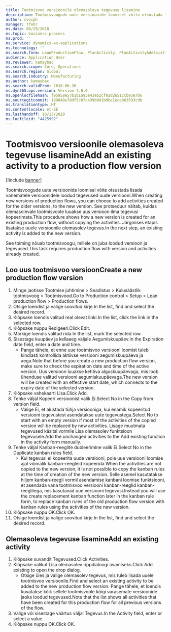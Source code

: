```yaml
---
title: Tootmisvoo versioonile olemasoleva tegevuse lisamine
description: Tootmisvoogude uute versioonide loomisel võite otsustada lisada vanematele versioonidele loodud tegevused uude versiooni.
author: cvocph
manager: tfehr
ms.date: 08/29/2018
ms.topic: business-process
ms.prod: ''
ms.service: dynamics-ax-applications
ms.technology: ''
ms.search.form: LeanProductionFlow, PlanActivity, PlanActivityAddExisting, PlanActivityAddExistingLookup
audience: Application User
ms.reviewer: kamaybac
ms.search.scope: Core, Operations
ms.search.region: Global
ms.search.industry: Manufacturing
ms.author: kamaybac
ms.search.validFrom: 2016-06-30
ms.dyn365.ops.version: Version 7.0.0
ms.openlocfilehash: f95958e57b1b1a93e43eb2cf02d2651ccb9587b6
ms.sourcegitcommit: 199848e78df5cb7c439b001bdbe1ece963593cdb
ms.translationtype: HT
ms.contentlocale: et-EE
ms.lasthandoff: 10/13/2020
ms.locfileid: "4425992"
---
```

# <a name="add-an-existing-activity-to-a-production-flow-version"></a><span data-ttu-id="d10b4-103">Tootmisvoo versioonile olemasoleva tegevuse lisamine</span><span class="sxs-lookup"><span data-stu-id="d10b4-103">Add an existing activity to a production flow version</span></span>

[!include [banner](../../includes/banner.md)]

<span data-ttu-id="d10b4-104">Tootmisvoogude uute versioonide loomisel võite otsustada lisada vanematele versioonidele loodud tegevused uude versiooni.</span><span class="sxs-lookup"><span data-stu-id="d10b4-104">When creating new versions of production flows, you can choose to add activities created for the older versions, to the new version.</span></span> <span data-ttu-id="d10b4-105">See protseduur näitab, kuidas olemasolevale tootmisvoole luuakse uus versioon ilma tegevusi kopeerimata.</span><span class="sxs-lookup"><span data-stu-id="d10b4-105">This procedure shows how a new version is created for an existing production flow, without copying the activities.</span></span> <span data-ttu-id="d10b4-106">Järgmises etapis lisatakse uuele versioonile olemasolev tegevus.</span><span class="sxs-lookup"><span data-stu-id="d10b4-106">In the next step, an existing activity is added to the new version.</span></span> 

<span data-ttu-id="d10b4-107">See toiming nõuab tootmisvoogu, millele on juba loodud versioon ja tegevused.</span><span class="sxs-lookup"><span data-stu-id="d10b4-107">This task requires production flow with version and activities already created.</span></span>


## <a name="create-a-new-production-flow-version"></a><span data-ttu-id="d10b4-108">Loo uus tootmisvoo versioon</span><span class="sxs-lookup"><span data-stu-id="d10b4-108">Create a new production flow version</span></span>
1. <span data-ttu-id="d10b4-109">Minge jaotisse Tootmise juhtimine > Seadistus > Kulusäästlik tootmisvoog > Tootmisvood.</span><span class="sxs-lookup"><span data-stu-id="d10b4-109">Go to Production control > Setup > Lean production flow > Production flows.</span></span>
2. <span data-ttu-id="d10b4-110">Otsige loendist ja valige soovitud kirje.</span><span class="sxs-lookup"><span data-stu-id="d10b4-110">In the list, find and select the desired record.</span></span>
3. <span data-ttu-id="d10b4-111">Klõpsake loendis valitud real olevat linki.</span><span class="sxs-lookup"><span data-stu-id="d10b4-111">In the list, click the link in the selected row.</span></span>
4. <span data-ttu-id="d10b4-112">Klõpsake nuppu Redigeeri.</span><span class="sxs-lookup"><span data-stu-id="d10b4-112">Click Edit.</span></span>
5. <span data-ttu-id="d10b4-113">Märkige loendis valitud rida.</span><span class="sxs-lookup"><span data-stu-id="d10b4-113">In the list, mark the selected row.</span></span>
6. <span data-ttu-id="d10b4-114">Sisestage kuupäev ja kellaaeg väljale Aegumiskuupäev.</span><span class="sxs-lookup"><span data-stu-id="d10b4-114">In the Expiration date field, enter a date and time.</span></span>
    * <span data-ttu-id="d10b4-115">Pange tähele, et enne uue tootmisvoo versiooni loomist tuleb kindlasti kontrollida aktiivse versiooni aegumiskuupäeva ja aega.</span><span class="sxs-lookup"><span data-stu-id="d10b4-115">Note that before you create a new production flow version, make sure to check the expiration date and time of the active version.</span></span> <span data-ttu-id="d10b4-116">Uus versioon luuakse kehtiva alguskuupäevaga, mis loob ühenduse valitud versiooni aegumiskuupäevaga.</span><span class="sxs-lookup"><span data-stu-id="d10b4-116">The new version will be created with an effective start date, which connects to the expiry date of the selected version.</span></span>  
7. <span data-ttu-id="d10b4-117">Klõpsake vahekaarti Lisa.</span><span class="sxs-lookup"><span data-stu-id="d10b4-117">Click Add.</span></span>
8. <span data-ttu-id="d10b4-118">Tehke väljal Kopeeri versioonist valik Ei.</span><span class="sxs-lookup"><span data-stu-id="d10b4-118">Select No in the Copy from version field.</span></span>
    * <span data-ttu-id="d10b4-119">Valige Ei, et alustada tühja versiooniga, kui enamik kopeeritud versiooni tegevustest asendatakse uute tegevustega.</span><span class="sxs-lookup"><span data-stu-id="d10b4-119">Select No to start with an empty version if most of the activities of the copied version will be replaced by new activities.</span></span> <span data-ttu-id="d10b4-120">Lisage muutmata tegevused käsitsi vormile Lisa olemasolev funktsioon tegevusele.</span><span class="sxs-lookup"><span data-stu-id="d10b4-120">Add the unchanged activities to the Add existing function in the activity form manually.</span></span>  
9. <span data-ttu-id="d10b4-121">Tehke väljal Kanban-reeglite dubleerimine valik Ei.</span><span class="sxs-lookup"><span data-stu-id="d10b4-121">Select No in the Duplicate kanban rules field.</span></span>
    * <span data-ttu-id="d10b4-122">Kui tegevusi ei kopeerita uude versiooni, pole uue versiooni loomise ajal võimalik kanban-reegleid kopeerida.</span><span class="sxs-lookup"><span data-stu-id="d10b4-122">When the activities are not copied to the new version, it is not possible to copy the kanban rules at the time of creation of the new version.</span></span>   <span data-ttu-id="d10b4-123">Selle asemel kasutatakse hiljem kanban-reegli vormil asendamise kanbani loomise funktsiooni, et asendada vana tootmisvoo versiooni kanban-reeglid kanban-reeglitega, mis kasutavad uue versiooni tegevusi.</span><span class="sxs-lookup"><span data-stu-id="d10b4-123">Instead you will use the create replacement kanban function later in the kanban rule form, to replace kanban rules of the old production flow version with kanban rules using the activities of the new version.</span></span>  
10. <span data-ttu-id="d10b4-124">Klõpsake nuppu OK.</span><span class="sxs-lookup"><span data-stu-id="d10b4-124">Click OK.</span></span>
11. <span data-ttu-id="d10b4-125">Otsige loendist ja valige soovitud kirje.</span><span class="sxs-lookup"><span data-stu-id="d10b4-125">In the list, find and select the desired record.</span></span>

## <a name="add-an-existing-activity"></a><span data-ttu-id="d10b4-126">Olemasoleva tegevuse lisamine</span><span class="sxs-lookup"><span data-stu-id="d10b4-126">Add an existing activity</span></span>
1. <span data-ttu-id="d10b4-127">Klõpsake suvandit Tegevused.</span><span class="sxs-lookup"><span data-stu-id="d10b4-127">Click Activities.</span></span>
2. <span data-ttu-id="d10b4-128">Klõpsake valikut Lisa olemasolev rippdialoogi avamiseks.</span><span class="sxs-lookup"><span data-stu-id="d10b4-128">Click Add existing to open the drop dialog.</span></span>
    * <span data-ttu-id="d10b4-129">Otsige üles ja valige olemasolev tegevus, mis tuleb lisada uuele tootmisvoo versioonile.</span><span class="sxs-lookup"><span data-stu-id="d10b4-129">Find and select an existing activity to be added to the new production flow version.</span></span>  <span data-ttu-id="d10b4-130">Pange tähele, et loendis kuvatakse kõik sellele tootmisvoole kõigi varasemate versioonide jaoks loodud tegevused.</span><span class="sxs-lookup"><span data-stu-id="d10b4-130">Note that the list shows all activities that have been created for this production flow for all previous versions of the flow.</span></span>  
3. <span data-ttu-id="d10b4-131">Valige või sisestage väärtus väljal Tegevus.</span><span class="sxs-lookup"><span data-stu-id="d10b4-131">In the Activity field, enter or select a value.</span></span>
4. <span data-ttu-id="d10b4-132">Klõpsake nuppu OK.</span><span class="sxs-lookup"><span data-stu-id="d10b4-132">Click OK.</span></span>

